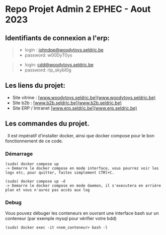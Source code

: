 # Repo Projet Admin 2 EPHEC - Aout 2023

## Identifiants de connexion a l'erp:
> - login : johndoe@woodytoys.seldric.be
> - password: w00DyT0ys

> - login: cdd@woodytoys.seldric.be
> - password: rip_skybl0g

## Les liens du projet:

- Site vitrine : [www.woodytoys.seldric.be](www.woodytoys.seldric.be)
- Site b2b : [www.b2b.seldric.be](www.b2b.seldric.be)
- Site ERP / Intranet [www.erp.seldric.be](www.erp.seldric.be)

## Les commandes du projet.
&nbsp;
Il est impératif d'installer docker, ainsi que docker compose pour le bon fonctionnement de ce code.
&nbsp;
### Démarrage
```
(sudo) docker compose up
-> Demarre le docker compose en mode interface, vous pourrez voir les logs etc, pour quitter, faites simplement CTRl+C.

(sudo) docker compose up -d
-> Demarre le docker compose en mode daemon, il s'executera en arrière plan et vous n'aurez pas accès aux log
```

### Debug
Vous pouvez débuger les conteneurs en ouvrant une interface bash sur un conteneur (par exemple mysql pour vérifier votre bdd)
```
(sudo) docker exec -it <nom_conteneur> bash -l
```
